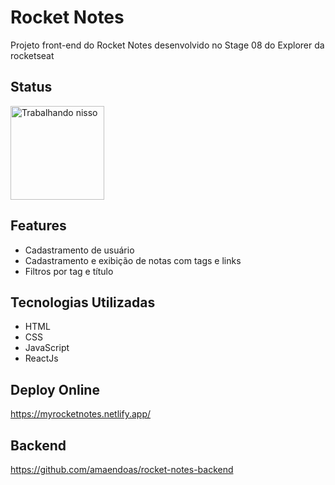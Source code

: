 # Rocket Notes
Projeto front-end do Rocket Notes desenvolvido no Stage 08 do Explorer da rocketseat

## Status
<img height="150em" src="https://media.giphy.com/media/aZfCwyj5FdxfvOXCjw/giphy.gif" alt="Trabalhando nisso" />  

## Features
- Cadastramento de usuário
- Cadastramento e exibição de notas com tags e links
- Filtros por tag e título

## Tecnologias Utilizadas
- HTML
- CSS
- JavaScript
- ReactJs

## Deploy Online
https://myrocketnotes.netlify.app/

## Backend
https://github.com/amaendoas/rocket-notes-backend

